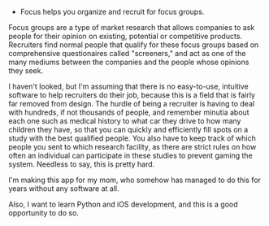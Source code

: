* Focus helps you organize and recruit for focus groups.

Focus groups are a type of market research that allows companies to ask people for their opinion on existing, potential or competitive products. Recruiters find normal people that qualify for these focus groups based on comprehensive questionaires called "screeners," and act as one of the many mediums between the companies and the people whose opinions they seek.

I haven't looked, but I'm assuming that there is no easy-to-use, intuitive software to help recruiters do their job, because this is a field that is fairly far removed from design. The hurdle of being a recruiter is having to deal with hundreds, if not thousands of people, and remember minutia about each one such as medical history to what car they drive to how many children they have, so that you can quickly and efficiently fill spots on a study with the best qualified people. You also have to keep track of which people you sent to which research facility, as there are strict rules on how often an individual can participate in these studies to prevent gaming the system. Needless to say, this is pretty hard.

I'm making this app for my mom, who somehow has managed to do this for years without any software at all.

Also, I want to learn Python and iOS development, and this is a good opportunity to do so.